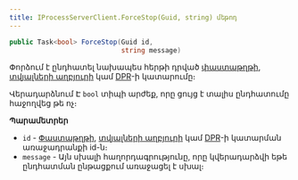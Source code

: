 ```yaml
---
title: IProcessServerClient.ForceStop(Guid, string) մեթոդ  
---
```


```c#
public Task<bool> ForceStop(Guid id, 
                            string message)
```

Փորձում է ընդհատել նախապես հերթի դրված [փաստաթղթի](../../definitions/document.md), [տվյալների աղբյուրի](../../definitions/ds.md) կամ [DPR](../../definitions/dpr.md)-ի կատարումը։

Վերադարձնում Է `bool` տիպի արժեք, որը ցույց է տալիս ընդհատումը հաջողվեց թե ոչ։

**Պարամետրեր**

* `id` - [Փաստաթղթի](../../definitions/document.md), [տվյալների աղբյուրի](../../definitions/ds.md) կամ [DPR](../../definitions/dpr.md)-ի կատարման առաջադրանքի id-ն։
* `message` - Այն սխալի հաղորդագրությունը, որը կվերադարձվի եթե ընդհատման ընթացքում առաջացել է սխալ։
